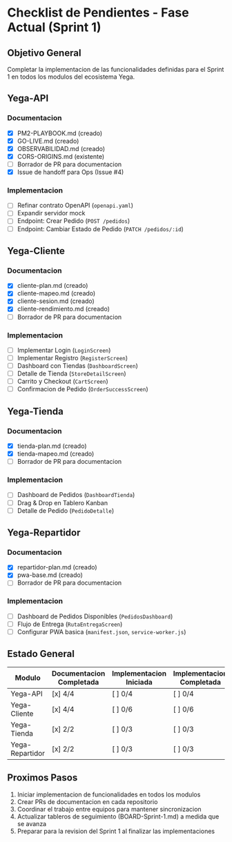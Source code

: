 # Checklist de Pendientes - Fase Actual (Sprint 1)

## Objetivo General
Completar la implementacion de las funcionalidades definidas para el Sprint 1 en todos los modulos del ecosistema Yega.

## Yega-API

### Documentacion
- [x] PM2-PLAYBOOK.md (creado)
- [x] GO-LIVE.md (creado)
- [x] OBSERVABILIDAD.md (creado)
- [x] CORS-ORIGINS.md (existente)
- [ ] Borrador de PR para documentacion
- [x] Issue de handoff para Ops (Issue #4)

### Implementacion
- [ ] Refinar contrato OpenAPI (`openapi.yaml`)
- [ ] Expandir servidor mock
- [ ] Endpoint: Crear Pedido (`POST /pedidos`)
- [ ] Endpoint: Cambiar Estado de Pedido (`PATCH /pedidos/:id`)

## Yega-Cliente

### Documentacion
- [x] cliente-plan.md (creado)
- [x] cliente-mapeo.md (creado)
- [x] cliente-sesion.md (creado)
- [x] cliente-rendimiento.md (creado)
- [ ] Borrador de PR para documentacion

### Implementacion
- [ ] Implementar Login (`LoginScreen`)
- [ ] Implementar Registro (`RegisterScreen`)
- [ ] Dashboard con Tiendas (`DashboardScreen`)
- [ ] Detalle de Tienda (`StoreDetailScreen`)
- [ ] Carrito y Checkout (`CartScreen`)
- [ ] Confirmacion de Pedido (`OrderSuccessScreen`)

## Yega-Tienda

### Documentacion
- [x] tienda-plan.md (creado)
- [x] tienda-mapeo.md (creado)
- [ ] Borrador de PR para documentacion

### Implementacion
- [ ] Dashboard de Pedidos (`DashboardTienda`)
- [ ] Drag & Drop en Tablero Kanban
- [ ] Detalle de Pedido (`PedidoDetalle`)

## Yega-Repartidor

### Documentacion
- [x] repartidor-plan.md (creado)
- [x] pwa-base.md (creado)
- [ ] Borrador de PR para documentacion

### Implementacion
- [ ] Dashboard de Pedidos Disponibles (`PedidosDashboard`)
- [ ] Flujo de Entrega (`RutaEntregaScreen`)
- [ ] Configurar PWA basica (`manifest.json`, `service-worker.js`)

## Estado General

| Modulo          | Documentacion Completada | Implementacion Iniciada | Implementacion Completada |
|----------------|--------------------------|--------------------------|----------------------------|
| Yega-API       | [x] 4/4                   | [ ] 0/4                   | [ ] 0/4                     |
| Yega-Cliente   | [x] 4/4                   | [ ] 0/6                   | [ ] 0/6                     |
| Yega-Tienda    | [x] 2/2                   | [ ] 0/3                   | [ ] 0/3                     |
| Yega-Repartidor| [x] 2/2                   | [ ] 0/3                   | [ ] 0/3                     |

## Proximos Pasos

1. Iniciar implementacion de funcionalidades en todos los modulos
2. Crear PRs de documentacion en cada repositorio
3. Coordinar el trabajo entre equipos para mantener sincronizacion
4. Actualizar tableros de seguimiento (BOARD-Sprint-1.md) a medida que se avanza
5. Preparar para la revision del Sprint 1 al finalizar las implementaciones